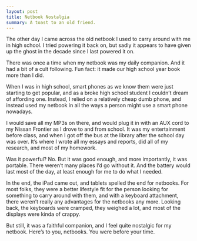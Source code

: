 ```yaml
---
layout: post
title: Netbook Nostalgia
summary: A toast to an old friend.
---
```


The other day I came across the old netbook I used to carry around with me in high school. I tried powering it back on, but sadly it appears to have given up the ghost in the decade since I last powered it on.

There was once a time when my netbook was my daily companion. And it had a bit of a cult following. Fun fact: it made our high school year book more than I did.

When I was in high school, smart phones as we know them were just starting to get popular, and as a broke high school student I couldn’t dream of affording one. Instead, I relied on a relatively cheap dumb phone, and instead used my netbook in all the ways a person might use a smart phone nowadays. 

I would save all my MP3s on there, and would plug it in with an AUX cord to my Nissan Frontier as I drove to and from school. It was my entertainment before class, and when I got off the bus at the library after the school day was over. It’s where I wrote all my essays and reports, did all of my research, and most of my homework. 

Was it powerful? No. But it was good enough, and more importantly, it was portable. There weren’t many places I’d go without it. And the battery would last most of the day, at least enough for me to do what I needed.

In the end, the iPad came out, and tablets spelled the end for netbooks. For most folks, they were a better lifestyle fit for the person looking for something to carry around with them, and with a keyboard attachment, there weren’t really any advantages for the netbooks any more. Looking back, the keyboards were cramped, they weighed a lot, and most of the displays were kinda of crappy. 

But still, it was a faithful companion, and I feel quite nostalgic for my netbook. Here’s to you, netbooks. You were before your time.
